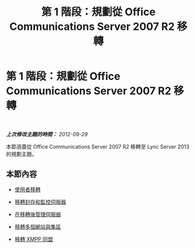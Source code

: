 ﻿---
title: 第 1 階段：規劃從 Office Communications Server 2007 R2 移轉
TOCTitle: 第 1 階段：規劃從 Office Communications Server 2007 R2 移轉
ms:assetid: 43ad2a2c-7a55-4f11-baeb-57151ca09185
ms:mtpsurl: https://technet.microsoft.com/zh-tw/library/JJ204855(v=OCS.15)
ms:contentKeyID: 49290754
ms.date: 08/10/2015
mtps_version: v=OCS.15
ms.translationtype: HT
---

# 第 1 階段：規劃從 Office Communications Server 2007 R2 移轉

 

_**上次修改主題的時間：** 2012-09-29_

本節涵蓋從 Office Communications Server 2007 R2 移轉至 Lync Server 2013 的規劃主題。

## 本節內容

  - [使用者移轉](user-migration_1.md)

  - [移轉封存和監控伺服器](migrating-archiving-and-monitoring-servers_1.md)

  - [在移轉後管理伺服器](administering-servers-after-migration_1.md)

  - [移轉多個網站與集區](migrating-multiple-sites-and-pools_1.md)

  - [移轉 XMPP 同盟](migrating-xmpp-federation_1.md)

